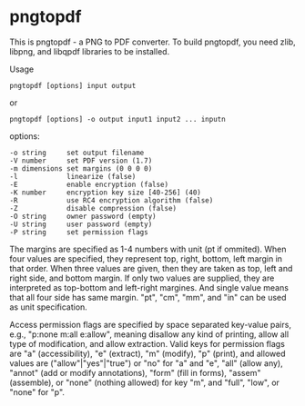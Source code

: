 # pngtopdf

This is pngtopdf - a PNG to PDF converter.
To build pngtopdf, you need zlib, libpng, and libqpdf libraries to be installed.

Usage

    pngtopdf [options] input output

or

    pngtopdf [options] -o output input1 input2 ... inputn

options:

    -o string     set output filename
    -V number     set PDF version (1.7)
    -m dimensions set margins (0 0 0 0)
    -l            linearize (false)
    -E            enable encryption (false)
    -K number     encryption key size [40-256] (40)
    -R            use RC4 encryption algorithm (false)
    -Z            disable compression (false)
    -O string     owner password (empty)
    -U string     user password (empty)
    -P string     set permission flags

The margins are specified as 1-4 numbers with unit (pt if ommited). When four
values are specified, they represent top, right, bottom, left margin in that
order. When three values are given, then they are taken as top, left and right
side, and bottom margin. If only two values are supplied, they are interpreted
as top-bottom and left-right margines. And single value means that all four side
has same margin. "pt", "cm", "mm", and "in" can be used as unit specification.

Access permission flags are specified by space separated key-value pairs, e.g.,
"p:none m:all e:allow", meaning disallow any kind of printing, allow all type of
modification, and allow extraction. Valid keys for permission flags are "a"
(accessibility), "e" (extract), "m" (modify), "p" (print), and allowed values
are ("allow"|"yes"|"true") or "no" for "a" and "e", "all" (allow any), "annot"
(add or modify annotations), "form" (fill in forms), "assem" (assemble), or
"none" (nothing allowed) for key "m", and "full", "low", or "none" for "p".

